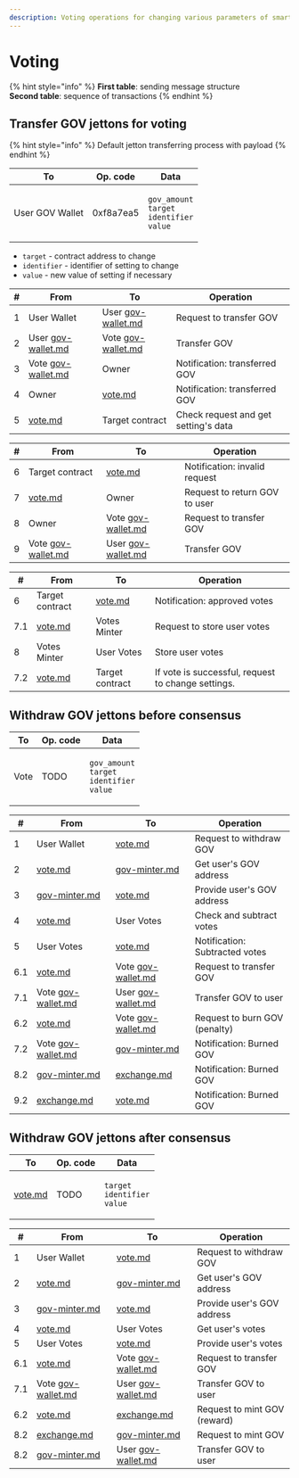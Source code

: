 ```yaml
---
description: Voting operations for changing various parameters of smart contracts.
---
```


# Voting

{% hint style="info" %}
**First table**: sending message structure\
**Second table**: sequence of transactions
{% endhint %}

## Transfer GOV jettons for voting

{% hint style="info" %}
Default jetton transferring process with payload
{% endhint %}

| To              | Op. code  | Data                                                                                                   |
|-----------------|-----------|--------------------------------------------------------------------------------------------------------|
| User GOV Wallet | 0xf8a7ea5 | <p><code>gov_amount</code><br><code>target</code><br><code>identifier</code><br><code>value</code></p> |

* `target` - contract address to change
* `identifier` - identifier of setting to change
* `value` - new value of setting if necessary

| # | From                                                       | To                                                         | Operation                            |
|---|------------------------------------------------------------|------------------------------------------------------------|--------------------------------------|
| 1 | User Wallet                                                | User [gov-wallet.md](../contracts/gov-wallet.md "mention") | Request to transfer GOV              |
| 2 | User [gov-wallet.md](../contracts/gov-wallet.md "mention") | Vote [gov-wallet.md](../contracts/gov-wallet.md "mention") | Transfer GOV                         |
| 3 | Vote [gov-wallet.md](../contracts/gov-wallet.md "mention") | Owner                                                      | Notification: transferred GOV        |
| 4 | Owner                                                      | [vote.md](../contracts/vote.md "mention")                  | Notification: transferred GOV        |
| 5 | [vote.md](../contracts/vote.md "mention")                  | Target contract                                            | Check request and get setting's data |

| # | From                                                       | To                                                         | Operation                     |
|---|------------------------------------------------------------|------------------------------------------------------------|-------------------------------|
| 6 | Target contract                                            | [vote.md](../contracts/vote.md "mention")                  | Notification: invalid request |
| 7 | [vote.md](../contracts/vote.md "mention")                  | Owner                                                      | Request to return GOV to user |
| 8 | Owner                                                      | Vote [gov-wallet.md](../contracts/gov-wallet.md "mention") | Request to transfer GOV       |
| 9 | Vote [gov-wallet.md](../contracts/gov-wallet.md "mention") | User [gov-wallet.md](../contracts/gov-wallet.md "mention") | Transfer GOV                  |

| #   | From                                      | To                                        | Operation                                          |
|-----|-------------------------------------------|-------------------------------------------|----------------------------------------------------|
| 6   | Target contract                           | [vote.md](../contracts/vote.md "mention") | Notification: approved votes                       |
| 7.1 | [vote.md](../contracts/vote.md "mention") | Votes Minter                              | Request to store user votes                        |
| 8   | Votes Minter                              | User Votes                                | Store user votes                                   |
| 7.2 | [vote.md](../contracts/vote.md "mention") | Target contract                           | If vote is successful, request to change settings. |

## Withdraw GOV jettons before consensus

| To   | Op. code | Data                                                                                                   |
|------|----------|--------------------------------------------------------------------------------------------------------|
| Vote | TODO     | <p><code>gov_amount</code><br><code>target</code><br><code>identifier</code><br><code>value</code></p> |

| #   | From                                                       | To                                                         | Operation                      |
|-----|------------------------------------------------------------|------------------------------------------------------------|--------------------------------|
| 1   | User Wallet                                                | [vote.md](../contracts/vote.md "mention")                  | Request to withdraw GOV        |
| 2   | [vote.md](../contracts/vote.md "mention")                  | [gov-minter.md](../contracts/gov-minter.md "mention")      | Get user's GOV address         |
| 3   | [gov-minter.md](../contracts/gov-minter.md "mention")      | [vote.md](../contracts/vote.md "mention")                  | Provide user's GOV address     |
| 4   | [vote.md](../contracts/vote.md "mention")                  | User Votes                                                 | Check and subtract votes       |
| 5   | User Votes                                                 | [vote.md](../contracts/vote.md "mention")                  | Notification: Subtracted votes |
| 6.1 | [vote.md](../contracts/vote.md "mention")                  | Vote [gov-wallet.md](../contracts/gov-wallet.md "mention") | Request to transfer GOV        |
| 7.1 | Vote [gov-wallet.md](../contracts/gov-wallet.md "mention") | User [gov-wallet.md](../contracts/gov-wallet.md "mention") | Transfer GOV to user           |
| 6.2 | [vote.md](../contracts/vote.md "mention")                  | Vote [gov-wallet.md](../contracts/gov-wallet.md "mention") | Request to burn GOV (penalty)  |
| 7.2 | Vote [gov-wallet.md](../contracts/gov-wallet.md "mention") | [gov-minter.md](../contracts/gov-minter.md "mention")      | Notification: Burned GOV       |
| 8.2 | [gov-minter.md](../contracts/gov-minter.md "mention")      | [exchange.md](../contracts/exchange.md "mention")          | Notification: Burned GOV       |
| 9.2 | [exchange.md](../contracts/exchange.md "mention")          | [vote.md](../contracts/vote.md "mention")                  | Notification: Burned GOV       |

## Withdraw GOV jettons after consensus

| To                                        | Op. code | Data                                                                        |
|-------------------------------------------|----------|-----------------------------------------------------------------------------|
| [vote.md](../contracts/vote.md "mention") | TODO     | <p><code>target</code><br><code>identifier</code><br><code>value</code></p> |

| #   | From                                                       | To                                                         | Operation                    |
|-----|------------------------------------------------------------|------------------------------------------------------------|------------------------------|
| 1   | User Wallet                                                | [vote.md](../contracts/vote.md "mention")                  | Request to withdraw GOV      |
| 2   | [vote.md](../contracts/vote.md "mention")                  | [gov-minter.md](../contracts/gov-minter.md "mention")      | Get user's GOV address       |
| 3   | [gov-minter.md](../contracts/gov-minter.md "mention")      | [vote.md](../contracts/vote.md "mention")                  | Provide user's GOV address   |
| 4   | [vote.md](../contracts/vote.md "mention")                  | User Votes                                                 | Get user's votes             |
| 5   | User Votes                                                 | [vote.md](../contracts/vote.md "mention")                  | Provide user's votes         |
| 6.1 | [vote.md](../contracts/vote.md "mention")                  | Vote [gov-wallet.md](../contracts/gov-wallet.md "mention") | Request to transfer GOV      |
| 7.1 | Vote [gov-wallet.md](../contracts/gov-wallet.md "mention") | User [gov-wallet.md](../contracts/gov-wallet.md "mention") | Transfer GOV to user         |
| 6.2 | [vote.md](../contracts/vote.md "mention")                  | [exchange.md](../contracts/exchange.md "mention")          | Request to mint GOV (reward) |
| 8.2 | [exchange.md](../contracts/exchange.md "mention")          | [gov-minter.md](../contracts/gov-minter.md "mention")      | Request to mint GOV          |
| 8.2 | [gov-minter.md](../contracts/gov-minter.md "mention")      | User [gov-wallet.md](../contracts/gov-wallet.md "mention") | Transfer GOV to user         |


